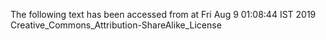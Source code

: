 The following text has been accessed from at Fri Aug 9 01:08:44 IST 2019
Creative_Commons_Attribution-ShareAlike_License
